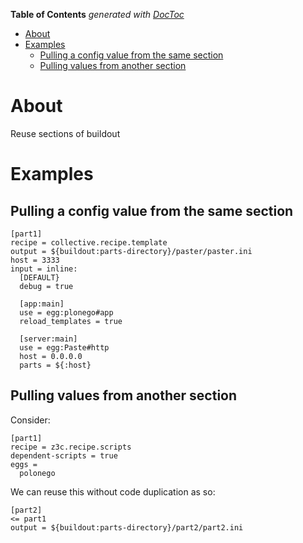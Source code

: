 <!-- START doctoc generated TOC please keep comment here to allow auto update -->
<!-- DON'T EDIT THIS SECTION, INSTEAD RE-RUN doctoc TO UPDATE -->
**Table of Contents**  *generated with [DocToc](https://github.com/thlorenz/doctoc)*

- [About](#about)
- [Examples](#examples)
  - [Pulling a config value from the same section](#pulling-a-config-value-from-the-same-section)
  - [Pulling values from another section](#pulling-values-from-another-section)

<!-- END doctoc generated TOC please keep comment here to allow auto update -->

# About

Reuse sections of buildout

# Examples

## Pulling a config value from the same section

```
[part1]
recipe = collective.recipe.template
output = ${buildout:parts-directory}/paster/paster.ini
host = 3333
input = inline:
  [DEFAULT}
  debug = true
  
  [app:main]
  use = egg:plonego#app
  reload_templates = true
  
  [server:main]
  use = egg:Paste#http
  host = 0.0.0.0
  parts = ${:host}
```


## Pulling values from another section

Consider:
```
[part1]
recipe = z3c.recipe.scripts
dependent-scripts = true
eggs = 
  polonego
```

We can reuse this without code duplication as so:

```
[part2]
<= part1
output = ${buildout:parts-directory}/part2/part2.ini
```
